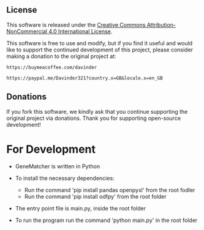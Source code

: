 ## License
This software is released under the [Creative Commons Attribution-NonCommercial 4.0 International License](https://creativecommons.org/licenses/by-nc/4.0/).

This software is free to use and modify, but if you find it useful and would like to support the continued development of this project, please consider making a donation to the original project at:

    https://buymeacoffee.com/davinder

    https://paypal.me/Davinder321?country.x=GB&locale.x=en_GB

## Donations
If you fork this software, we kindly ask that you continue supporting the original project via donations. Thank you for supporting open-source development!

# For Development
- GeneMatcher is written in Python
- To install the necessary dependencies:
    + Run the command 'pip install pandas openpyxl' from the root fodler
    + Run the command 'pip install odfpy' from the root folder

- The entry point file is main.py, inside the root folder
- To run the program run the command 'python main.py' in the root folder


